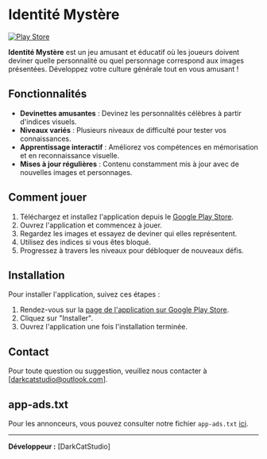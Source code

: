 # Identité Mystère

[![Play Store](https://img.shields.io/badge/Download-Google_Play-3DDC84?style=for-the-badge&logo=google-play)](https://play.google.com/store/apps/details?id=com.votrenom.rebusgame)

**Identité Mystère** est un jeu amusant et éducatif où les joueurs doivent deviner quelle personnalité ou quel personnage correspond aux images présentées. Développez votre culture générale tout en vous amusant !

## Fonctionnalités

- **Devinettes amusantes** : Devinez les personnalités célèbres à partir d'indices visuels.
- **Niveaux variés** : Plusieurs niveaux de difficulté pour tester vos connaissances.
- **Apprentissage interactif** : Améliorez vos compétences en mémorisation et en reconnaissance visuelle.
- **Mises à jour régulières** : Contenu constamment mis à jour avec de nouvelles images et personnages.

## Comment jouer

1. Téléchargez et installez l'application depuis le [Google Play Store](https://play.google.com/store/apps/details?id=com.votrenom.rebusgame).
2. Ouvrez l'application et commencez à jouer.
3. Regardez les images et essayez de deviner qui elles représentent.
4. Utilisez des indices si vous êtes bloqué.
5. Progressez à travers les niveaux pour débloquer de nouveaux défis.


## Installation

Pour installer l'application, suivez ces étapes :

1. Rendez-vous sur la [page de l'application sur Google Play Store](https://play.google.com/store/apps/details?id=com.votrenom.rebusgame).
2. Cliquez sur "Installer".
3. Ouvrez l'application une fois l'installation terminée.

## Contact

Pour toute question ou suggestion, veuillez nous contacter à [darkcatstudio@outlook.com].

## app-ads.txt

Pour les annonceurs, vous pouvez consulter notre fichier `app-ads.txt` [ici](https://darkcatstudio.github.io/identite_mystere/app-ads.txt).

---

**Développeur :** [DarkCatStudio]  


